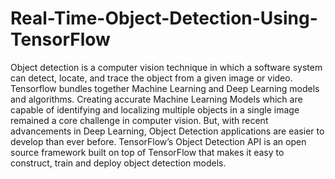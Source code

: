 # Real-Time-Object-Detection-Using-TensorFlow
Object detection is a computer vision technique in which a software system can detect, locate, and trace the object from a given image or video. Tensorflow bundles together Machine Learning and Deep Learning models and algorithms. Creating accurate Machine Learning Models which are capable of identifying and localizing multiple objects in a single image remained a core challenge in computer vision. But, with recent advancements in Deep Learning, Object Detection applications are easier to develop than ever before. TensorFlow’s Object Detection API is an open source framework built on top of TensorFlow that makes it easy to construct, train and deploy object detection models.

